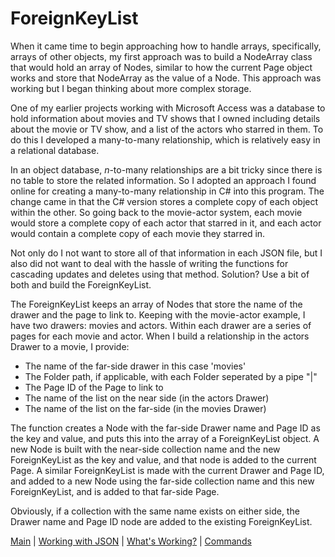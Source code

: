 # ForeignKeyList

When it came time to begin approaching how to handle arrays, specifically, arrays of other objects, my first
approach was to build a NodeArray class that would hold an array of Nodes, similar to how the current Page object
works and store that NodeArray as the value of a Node. This approach was working but I began thinking about more
complex storage.

One of my earlier projects working with Microsoft Access was a database to hold information about movies and TV shows
that I owned including details about the movie or TV show, and a list of the actors who starred in them. To do this
I developed a many-to-many relationship, which is relatively easy in a relational database.

In an object database, *n*-to-many relationships are a bit tricky since there is no table to store the related information.
So I adopted an approach I found online for creating a many-to-many relationship in C# into this program. The change came
in that the C# version stores a complete copy of each object within the other. So going back to the movie-actor system,
each movie would store a complete copy of each actor that starred in it, and each actor would contain a complete copy of
each movie they starred in.

Not only do I not want to store all of that information in each JSON file, but I also did not want to deal with the hassle
of writing the functions for cascading updates and deletes using that method. Solution? Use a bit of both and build the 
ForeignKeyList.

The ForeignKeyList keeps an array of Nodes that store the name of the drawer and the page to link to. Keeping with
the movie-actor example, I have two drawers: movies and actors. Within each drawer are a series of pages for each movie
and actor. When I build a relationship in the actors Drawer to a movie, I provide:

* The name of the far-side drawer in this case 'movies'
* The Folder path, if applicable, with each Folder seperated by a pipe "|"
* The Page ID of the Page to link to
* The name of the list on the near side (in the actors Drawer)
* The name of the list on the far-side (in the movies Drawer)

The function creates a Node with the far-side Drawer name and Page ID as the key and value, and puts this into the array
of a ForeignKeyList object. A new Node is built with the near-side collection name and the new ForeignKeyList as the key
and value, and that node is added to the current Page. A similar ForeignKeyList is made with the current Drawer and Page
ID, and added to a new Node using the far-side collection name and this new ForeignKeyList, and is added to that far-side
Page.

Obviously, if a collection with the same name exists on either side, the Drawer name and Page ID node are added to the 
existing ForeignKeyList.

[Main](readme.md) | [Working with JSON](json.md) | [What's Working?](whatworks.md) | [Commands](commands.md)
